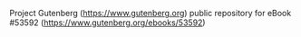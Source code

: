 Project Gutenberg (https://www.gutenberg.org) public repository for
eBook #53592 (https://www.gutenberg.org/ebooks/53592)
